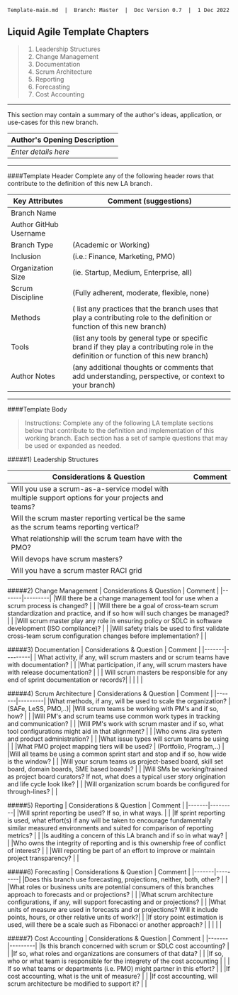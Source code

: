 ```
Template-main.md  |  Branch: Master  |  Doc Version 0.7  |  1 Dec 2022
```

## Liquid Agile Template Chapters

>1. Leadership Structures
>2. Change Management
>3. Documentation
>4. Scrum Architecture
>5. Reporting
>6. Forecasting
>7. Cost Accounting


---

This section may contain a summary of the author's ideas, application, or use-cases for this new branch. 
 
|Author's Opening Description|
|----|
|_Enter details here_| 



---

####Template Header
Complete any of the following header rows that contribute to the definition of this new LA branch. 

| Key Attributes | Comment (suggestions)|
|-------|---------|
| Branch Name | |
| Author GitHub Username | |
| Branch Type | (Academic or Working) |
| Inclusion      |   (i.e.: Finance, Marketing, PMO)                     |
| Organization Size  | (ie. Startup, Medium, Enterprise, all)  |
| Scrum Discipline | (Fully adherent, moderate, flexible, none) |
| Methods  |  ( list any practices that the branch uses that play a contributing role to the definition or function of this new branch) |
| Tools | (list any tools by general type or specific brand if they play a contributing role in the definition or function of this new branch) |
| Author Notes |  (any additional thoughts or comments that add understanding, perspective, or context to your branch)  |

---
####Template Body



>Instructions: Complete any of the following LA template sections below that contribute to the definition and implementation of this working branch. Each section has a set of sample questions that may be used or expanded as needed.  


#####1) Leadership Structures

| Considerations & Question | Comment |
|-------|---------|
| Will you use a scrum-as-a-service model with multiple support options for your projects and teams? | | 
| Will the scrum master reporting vertical be the same as the scrum teams reporting vertical?   |  |
|What relationship will the scrum team have with the PMO? | | 
|Will devops have scrum masters? | | 
|Will you have a scrum master RACI grid  | |
| | | 



#####2) Change Management
| Considerations & Question | Comment |
|-------|---------|
|Will there be a change management tool for use when a scrum process is changed?  | | 
|Will there be a goal of cross-team scrum standardization and practice, and if so how will such changes be managed? | | 
|Will scrum master play any role in ensuring policy or SDLC in software development (ISO compliance)? | | 
|Will safety trials be used to first validate cross-team scrum configuration changes before implementation? | | 


#####3) Documentation
| Considerations & Question | Comment |
|-------|---------|
| What activity, if any, will scrum masters and or scrum teams have with documentation? | |
|What participation, if any, will scrum masters have with release documentation? | |
| Will scrum masters be responsible for any end of sprint documentation or records?| |
| | | 

#####4) Scrum Architecture
| Considerations & Question | Comment |
|-------|---------|
|What methods, if any, will be used to scale the organization? | (SAFe, LeSS, PMO,..)| 
|Will scrum teams be working with PM's and if so, how? | | 
|Will PM's and scrum teams use common work types in tracking and communication? | | 
|Will PM's work with scrum master and if so, what tool configurations might aid in that alignment? | | 
|Who owns Jira system and product administration? | | 
|What issue types will scrum teams be using | | 
|What PMO project mapping tiers will be used? | (Portfolio, Program,..) |
|Will all teams be using a common sprint start and stop and if so, how wide is the window? | | 
|Will your scrum teams us project-based board, skill set board, domain boards, SME based boards? | | 
|Will SMs be working/trained as project board curators? If not, what does a typical user story origination and life cycle look like? | |
|Will organization scrum boards be configured for through-lines? | |  


#####5) Reporting
| Considerations & Question | Comment |
|-------|---------|
|Will sprint reporting be used? If so, in what ways. | | 
|If sprint reporting is used, what effort(s) if any will be taken to encourage fundamentally similar measured environments and suited for comparison of reporting metrics?  | | 
|Is auditing a concern of this LA branch and if so in what way? | | 
|Who owns the integrity of reporting and is this ownership free of conflict of interest? | | 
|Will reporting be part of an effort to improve or maintain project transparency? | | 




#####6) Forecasting
| Considerations & Question | Comment |
|-------|---------|
|Does this branch use forecasting, projections, neither, both, other? | |
|What roles or business units are potential consumers of this branches approach to forecasts and or projections? | |
|What scrum architecture configurations, if any, will support forecasting and or projections? | |
|What units of measure are used in forecasts and or projections? Will it include points, hours, or other relative units of work?| | 
|If story point estimation is used, will there be a scale such as Fibonacci or another approach? | |
| | | 






#####7) Cost Accounting
| Considerations & Question | Comment |
|-------|---------|
|Is this branch concerned with scrum or SDLC cost accounting? | |
|If so, what roles and organizations are consumers of that data? | |
|If so, who or what team is responsible for the integrety of the cost accounting | | 
| If so what teams or departments (i.e. PMO) might partner in this effort? | | 
|If cost accounting, what is the unit of measure?  | |
|If cost accounting, will scrum architecture be modified to support it? | | 







